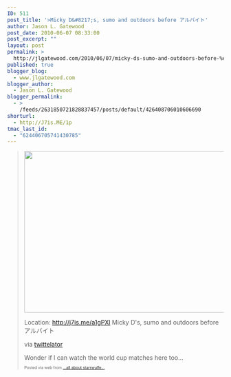 ```yaml
---
ID: 511
post_title: '>Micky D&#8217;s, sumo and outdoors before アルバイト'
author: Jason L. Gatewood
post_date: 2010-06-07 08:33:00
post_excerpt: ""
layout: post
permalink: >
  http://jlgatewood.com/2010/06/07/micky-ds-sumo-and-outdoors-before-%e3%82%a2%e3%83%ab%e3%83%90%e3%82%a4%e3%83%88/
published: true
blogger_blog:
  - www.jlgatewood.com
blogger_author:
  - Jason L. Gatewood
blogger_permalink:
  - >
    /feeds/2631850721828837457/posts/default/426408706010606690
shorturl:
  - http://J7is.ME/1p
tmac_last_id:
  - "624406705741430785"
---
```

><div><p><a href="http://posterous.com/getfile/files.posterous.com/starrwulfe/nnigIgEfsJGogAtAvyFBeIkqIbBomyFkoqghgrIhFarDzpcljhmAkFDjwtnz/2660F28D-7998-4DB2-9B93-D41CBAF2F281.jpg.scaled1000.jpg"><img src="http://posterous.com/getfile/files.posterous.com/starrwulfe/nnigIgEfsJGogAtAvyFBeIkqIbBomyFkoqghgrIhFarDzpcljhmAkFDjwtnz/2660F28D-7998-4DB2-9B93-D41CBAF2F281.jpg.scaled500.jpg" width="500" height="375" /></a> </p>  <p>Location: <a href="http://j7is.me/a1gPXl">http://j7is.me/a1gPXl</a>  Micky D's, sumo and outdoors before アルバイト</p>  <div>via <a href="http://stone.com/Twittelator">twittelator</a> </div>  <p />  <div>Wonder if I can watch the world cup matches here too...</div><p style="font-size: 9px;">  Posted via web from <a href="http://starrwulfe.info/location-httpj7ismea1gpxl-micky-ds-sumo-and-o">...all about starrwulfe...</a>  </p></div>